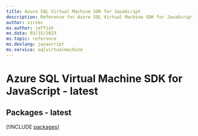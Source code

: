 ```yaml
---
title: Azure SQL Virtual Machine SDK for JavaScript
description: Reference for Azure SQL Virtual Machine SDK for JavaScript
author: xirzec
ms.author: jeffish
ms.data: 03/15/2023
ms.topic: reference
ms.devlang: javascript
ms.service: sqlvirtualmachine
---
```

# Azure SQL Virtual Machine SDK for JavaScript - latest
## Packages - latest
[!INCLUDE [packages](sql-virtual-machine-index.md)]